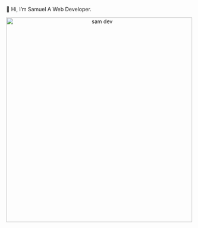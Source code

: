  👋 Hi, I’m Samuel A Web Developer.

<img src="https://github.com/sammy6378/sammy6378/assets/143026733/83316888-2a0a-4c03-9fb9-de1ce70241d7" alt="sam dev" width="500" height="550" style="position:relative; justify-content:center; align-items:center; text-align:center;">



